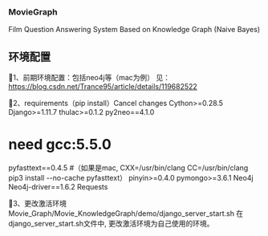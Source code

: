 ### MovieGraph
Film Question Answering System Based on Knowledge Graph (Naive Bayes) 

## 环境配置
🍇1、前期环境配置：包括neo4j等（mac为例）
见：https://blog.csdn.net/Trance95/article/details/119682522

🍇2、requirements（pip install）Cancel changes
Cython>=0.28.5
Django>=1.11.7
thulac>=0.1.2
py2neo==4.1.0
# need gcc:5.5.0  
pyfasttext==0.4.5
#（如果是mac,  CXX=/usr/bin/clang CC=/usr/bin/clang pip3 install --no-cache pyfasttext）
pinyin>=0.4.0
pymongo>=3.6.1
Neo4j
Neo4j-driver==1.6.2
Requests

🍇3、更改激活环境
Movie_Graph/Movie_KnowledgeGraph/demo/django_server_start.sh
在django_server_start.sh文件中, 更改激活环境为自己使用的环境。
